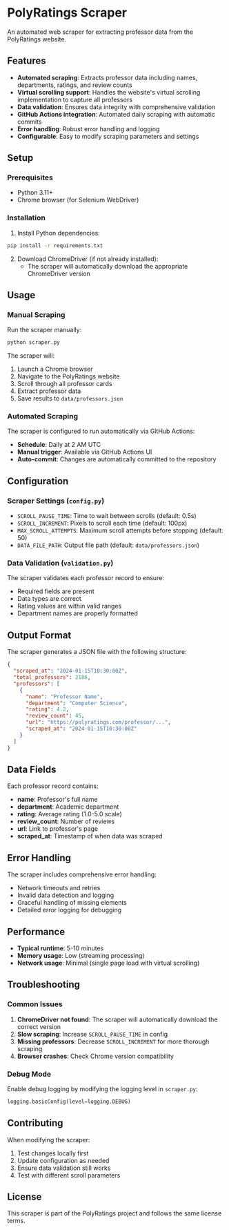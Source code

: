 # PolyRatings Scraper

An automated web scraper for extracting professor data from the PolyRatings website.

## Features

- **Automated scraping**: Extracts professor data including names, departments, ratings, and review counts
- **Virtual scrolling support**: Handles the website's virtual scrolling implementation to capture all professors
- **Data validation**: Ensures data integrity with comprehensive validation
- **GitHub Actions integration**: Automated daily scraping with automatic commits
- **Error handling**: Robust error handling and logging
- **Configurable**: Easy to modify scraping parameters and settings

## Setup

### Prerequisites

- Python 3.11+
- Chrome browser (for Selenium WebDriver)

### Installation

1. Install Python dependencies:
```bash
pip install -r requirements.txt
```

2. Download ChromeDriver (if not already installed):
   - The scraper will automatically download the appropriate ChromeDriver version

## Usage

### Manual Scraping

Run the scraper manually:
```bash
python scraper.py
```

The scraper will:
1. Launch a Chrome browser
2. Navigate to the PolyRatings website
3. Scroll through all professor cards
4. Extract professor data
5. Save results to `data/professors.json`

### Automated Scraping

The scraper is configured to run automatically via GitHub Actions:
- **Schedule**: Daily at 2 AM UTC
- **Manual trigger**: Available via GitHub Actions UI
- **Auto-commit**: Changes are automatically committed to the repository

## Configuration

### Scraper Settings (`config.py`)

- `SCROLL_PAUSE_TIME`: Time to wait between scrolls (default: 0.5s)
- `SCROLL_INCREMENT`: Pixels to scroll each time (default: 100px)
- `MAX_SCROLL_ATTEMPTS`: Maximum scroll attempts before stopping (default: 50)
- `DATA_FILE_PATH`: Output file path (default: `data/professors.json`)

### Data Validation (`validation.py`)

The scraper validates each professor record to ensure:
- Required fields are present
- Data types are correct
- Rating values are within valid ranges
- Department names are properly formatted

## Output Format

The scraper generates a JSON file with the following structure:

```json
{
  "scraped_at": "2024-01-15T10:30:00Z",
  "total_professors": 2186,
  "professors": [
    {
      "name": "Professor Name",
      "department": "Computer Science",
      "rating": 4.2,
      "review_count": 45,
      "url": "https://polyratings.com/professor/...",
      "scraped_at": "2024-01-15T10:30:00Z"
    }
  ]
}
```

## Data Fields

Each professor record contains:
- **name**: Professor's full name
- **department**: Academic department
- **rating**: Average rating (1.0-5.0 scale)
- **review_count**: Number of reviews
- **url**: Link to professor's page
- **scraped_at**: Timestamp of when data was scraped

## Error Handling

The scraper includes comprehensive error handling:
- Network timeouts and retries
- Invalid data detection and logging
- Graceful handling of missing elements
- Detailed error logging for debugging

## Performance

- **Typical runtime**: 5-10 minutes
- **Memory usage**: Low (streaming processing)
- **Network usage**: Minimal (single page load with virtual scrolling)

## Troubleshooting

### Common Issues

1. **ChromeDriver not found**: The scraper will automatically download the correct version
2. **Slow scraping**: Increase `SCROLL_PAUSE_TIME` in config
3. **Missing professors**: Decrease `SCROLL_INCREMENT` for more thorough scraping
4. **Browser crashes**: Check Chrome version compatibility

### Debug Mode

Enable debug logging by modifying the logging level in `scraper.py`:
```python
logging.basicConfig(level=logging.DEBUG)
```

## Contributing

When modifying the scraper:
1. Test changes locally first
2. Update configuration as needed
3. Ensure data validation still works
4. Test with different scroll parameters

## License

This scraper is part of the PolyRatings project and follows the same license terms. 

